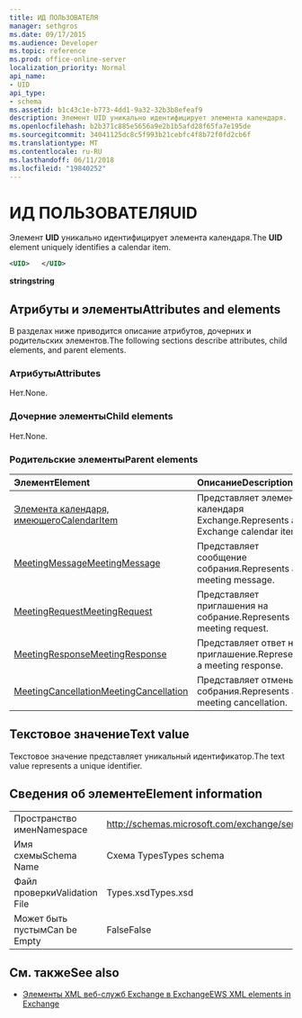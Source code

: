 ```yaml
---
title: ИД ПОЛЬЗОВАТЕЛЯ
manager: sethgros
ms.date: 09/17/2015
ms.audience: Developer
ms.topic: reference
ms.prod: office-online-server
localization_priority: Normal
api_name:
- UID
api_type:
- schema
ms.assetid: b1c43c1e-b773-4dd1-9a32-32b3b8efeaf9
description: Элемент UID уникально идентифицирует элемента календаря.
ms.openlocfilehash: b2b371c885e5656a9e2b1b5afd28f65fa7e195de
ms.sourcegitcommit: 34041125dc8c5f993b21cebfc4f8b72f0fd2cb6f
ms.translationtype: MT
ms.contentlocale: ru-RU
ms.lasthandoff: 06/11/2018
ms.locfileid: "19840252"
---
```

# <a name="uid"></a><span data-ttu-id="a5034-103">ИД ПОЛЬЗОВАТЕЛЯ</span><span class="sxs-lookup"><span data-stu-id="a5034-103">UID</span></span>

<span data-ttu-id="a5034-104">Элемент **UID** уникально идентифицирует элемента календаря.</span><span class="sxs-lookup"><span data-stu-id="a5034-104">The **UID** element uniquely identifies a calendar item.</span></span> 
  
```xml
<UID>   </UID>
```

 <span data-ttu-id="a5034-105">**string**</span><span class="sxs-lookup"><span data-stu-id="a5034-105">**string**</span></span>
## <a name="attributes-and-elements"></a><span data-ttu-id="a5034-106">Атрибуты и элементы</span><span class="sxs-lookup"><span data-stu-id="a5034-106">Attributes and elements</span></span>

<span data-ttu-id="a5034-107">В разделах ниже приводится описание атрибутов, дочерних и родительских элементов.</span><span class="sxs-lookup"><span data-stu-id="a5034-107">The following sections describe attributes, child elements, and parent elements.</span></span>
  
### <a name="attributes"></a><span data-ttu-id="a5034-108">Атрибуты</span><span class="sxs-lookup"><span data-stu-id="a5034-108">Attributes</span></span>

<span data-ttu-id="a5034-109">Нет.</span><span class="sxs-lookup"><span data-stu-id="a5034-109">None.</span></span>
  
### <a name="child-elements"></a><span data-ttu-id="a5034-110">Дочерние элементы</span><span class="sxs-lookup"><span data-stu-id="a5034-110">Child elements</span></span>

<span data-ttu-id="a5034-111">Нет.</span><span class="sxs-lookup"><span data-stu-id="a5034-111">None.</span></span>
  
### <a name="parent-elements"></a><span data-ttu-id="a5034-112">Родительские элементы</span><span class="sxs-lookup"><span data-stu-id="a5034-112">Parent elements</span></span>

|<span data-ttu-id="a5034-113">**Элемент**</span><span class="sxs-lookup"><span data-stu-id="a5034-113">**Element**</span></span>|<span data-ttu-id="a5034-114">**Описание**</span><span class="sxs-lookup"><span data-stu-id="a5034-114">**Description**</span></span>|
|:-----|:-----|
|[<span data-ttu-id="a5034-115">Элемента календаря, имеющего</span><span class="sxs-lookup"><span data-stu-id="a5034-115">CalendarItem</span></span>](calendaritem.md) <br/> |<span data-ttu-id="a5034-116">Представляет элемент календаря Exchange.</span><span class="sxs-lookup"><span data-stu-id="a5034-116">Represents an Exchange calendar item.</span></span>  <br/> |
|[<span data-ttu-id="a5034-117">MeetingMessage</span><span class="sxs-lookup"><span data-stu-id="a5034-117">MeetingMessage</span></span>](meetingmessage.md) <br/> |<span data-ttu-id="a5034-118">Представляет сообщение собрания.</span><span class="sxs-lookup"><span data-stu-id="a5034-118">Represents a meeting message.</span></span>  <br/> |
|[<span data-ttu-id="a5034-119">MeetingRequest</span><span class="sxs-lookup"><span data-stu-id="a5034-119">MeetingRequest</span></span>](meetingrequest.md) <br/> |<span data-ttu-id="a5034-120">Представляет приглашения на собрание.</span><span class="sxs-lookup"><span data-stu-id="a5034-120">Represents a meeting request.</span></span>  <br/> |
|[<span data-ttu-id="a5034-121">MeetingResponse</span><span class="sxs-lookup"><span data-stu-id="a5034-121">MeetingResponse</span></span>](meetingresponse.md) <br/> |<span data-ttu-id="a5034-122">Представляет ответ на приглашение.</span><span class="sxs-lookup"><span data-stu-id="a5034-122">Represents a meeting response.</span></span>  <br/> |
|[<span data-ttu-id="a5034-123">MeetingCancellation</span><span class="sxs-lookup"><span data-stu-id="a5034-123">MeetingCancellation</span></span>](meetingcancellation.md) <br/> |<span data-ttu-id="a5034-124">Представляет отмены собрания.</span><span class="sxs-lookup"><span data-stu-id="a5034-124">Represents a meeting cancellation.</span></span>  <br/> |
   
## <a name="text-value"></a><span data-ttu-id="a5034-125">Текстовое значение</span><span class="sxs-lookup"><span data-stu-id="a5034-125">Text value</span></span>

<span data-ttu-id="a5034-126">Текстовое значение представляет уникальный идентификатор.</span><span class="sxs-lookup"><span data-stu-id="a5034-126">The text value represents a unique identifier.</span></span>
  
## <a name="element-information"></a><span data-ttu-id="a5034-127">Сведения об элементе</span><span class="sxs-lookup"><span data-stu-id="a5034-127">Element information</span></span>

|||
|:-----|:-----|
|<span data-ttu-id="a5034-128">Пространство имен</span><span class="sxs-lookup"><span data-stu-id="a5034-128">Namespace</span></span>  <br/> |http://schemas.microsoft.com/exchange/services/2006/types  <br/> |
|<span data-ttu-id="a5034-129">Имя схемы</span><span class="sxs-lookup"><span data-stu-id="a5034-129">Schema Name</span></span>  <br/> |<span data-ttu-id="a5034-130">Схема Types</span><span class="sxs-lookup"><span data-stu-id="a5034-130">Types schema</span></span>  <br/> |
|<span data-ttu-id="a5034-131">Файл проверки</span><span class="sxs-lookup"><span data-stu-id="a5034-131">Validation File</span></span>  <br/> |<span data-ttu-id="a5034-132">Types.xsd</span><span class="sxs-lookup"><span data-stu-id="a5034-132">Types.xsd</span></span>  <br/> |
|<span data-ttu-id="a5034-133">Может быть пустым</span><span class="sxs-lookup"><span data-stu-id="a5034-133">Can be Empty</span></span>  <br/> |<span data-ttu-id="a5034-134">False</span><span class="sxs-lookup"><span data-stu-id="a5034-134">False</span></span>  <br/> |
   
## <a name="see-also"></a><span data-ttu-id="a5034-135">См. также</span><span class="sxs-lookup"><span data-stu-id="a5034-135">See also</span></span>



- [<span data-ttu-id="a5034-136">Элементы XML веб-служб Exchange в Exchange</span><span class="sxs-lookup"><span data-stu-id="a5034-136">EWS XML elements in Exchange</span></span>](ews-xml-elements-in-exchange.md)

